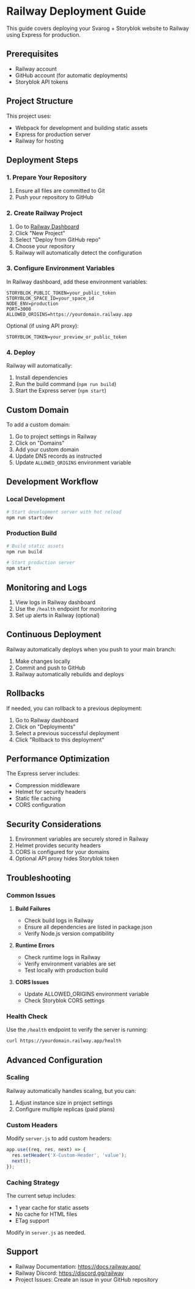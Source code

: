 # Railway Deployment Guide

This guide covers deploying your Svarog + Storyblok website to Railway using Express for production.

## Prerequisites

- Railway account
- GitHub account (for automatic deployments)
- Storyblok API tokens

## Project Structure

This project uses:
- Webpack for development and building static assets
- Express for production server
- Railway for hosting

## Deployment Steps

### 1. Prepare Your Repository

1. Ensure all files are committed to Git
2. Push your repository to GitHub

### 2. Create Railway Project

1. Go to [Railway Dashboard](https://railway.app/dashboard)
2. Click "New Project"
3. Select "Deploy from GitHub repo"
4. Choose your repository
5. Railway will automatically detect the configuration

### 3. Configure Environment Variables

In Railway dashboard, add these environment variables:

```
STORYBLOK_PUBLIC_TOKEN=your_public_token
STORYBLOK_SPACE_ID=your_space_id
NODE_ENV=production
PORT=3000
ALLOWED_ORIGINS=https://yourdomain.railway.app
```

Optional (if using API proxy):
```
STORYBLOK_TOKEN=your_preview_or_public_token
```

### 4. Deploy

Railway will automatically:
1. Install dependencies
2. Run the build command (`npm run build`)
3. Start the Express server (`npm start`)

## Custom Domain

To add a custom domain:

1. Go to project settings in Railway
2. Click on "Domains"
3. Add your custom domain
4. Update DNS records as instructed
5. Update `ALLOWED_ORIGINS` environment variable

## Development Workflow

### Local Development

```bash
# Start development server with hot reload
npm run start:dev
```

### Production Build

```bash
# Build static assets
npm run build

# Start production server
npm start
```

## Monitoring and Logs

1. View logs in Railway dashboard
2. Use the `/health` endpoint for monitoring
3. Set up alerts in Railway (optional)

## Continuous Deployment

Railway automatically deploys when you push to your main branch:

1. Make changes locally
2. Commit and push to GitHub
3. Railway automatically rebuilds and deploys

## Rollbacks

If needed, you can rollback to a previous deployment:

1. Go to Railway dashboard
2. Click on "Deployments"
3. Select a previous successful deployment
4. Click "Rollback to this deployment"

## Performance Optimization

The Express server includes:
- Compression middleware
- Helmet for security headers
- Static file caching
- CORS configuration

## Security Considerations

1. Environment variables are securely stored in Railway
2. Helmet provides security headers
3. CORS is configured for your domains
4. Optional API proxy hides Storyblok token

## Troubleshooting

### Common Issues

1. **Build Failures**
   - Check build logs in Railway
   - Ensure all dependencies are listed in package.json
   - Verify Node.js version compatibility

2. **Runtime Errors**
   - Check runtime logs in Railway
   - Verify environment variables are set
   - Test locally with production build

3. **CORS Issues**
   - Update ALLOWED_ORIGINS environment variable
   - Check Storyblok CORS settings

### Health Check

Use the `/health` endpoint to verify the server is running:

```bash
curl https://yourdomain.railway.app/health
```

## Advanced Configuration

### Scaling

Railway automatically handles scaling, but you can:
1. Adjust instance size in project settings
2. Configure multiple replicas (paid plans)

### Custom Headers

Modify `server.js` to add custom headers:

```javascript
app.use((req, res, next) => {
  res.setHeader('X-Custom-Header', 'value');
  next();
});
```

### Caching Strategy

The current setup includes:
- 1 year cache for static assets
- No cache for HTML files
- ETag support

Modify in `server.js` as needed.

## Support

- Railway Documentation: https://docs.railway.app/
- Railway Discord: https://discord.gg/railway
- Project Issues: Create an issue in your GitHub repository